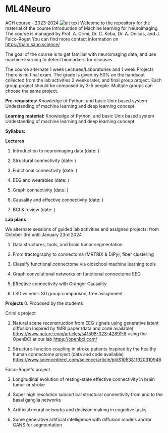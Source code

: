 # ML4Neuro
AGH course - 2023-2024
![alt text](https://github.com/alecrimiSano/ML4Neuro/blob/main/brain.jpg)
Welcome to the repository for the material of the course Introduction of Machine learning for Neuroimaging
The course is managed by Prof. A. Crimi, Dr. C. Koba, Dr. A. Onicas, and J. Falco-Roget
You can find more contact information on https://bam.sano.science/

The goal of the course is to get familiar with neuroimaging data, and use machine learning to detect biomarkers for diseases.

The course alternate 1 week Lectures/Laboratories and 1 week Projects
There is no final exam. The grade is given by 50% on the handsout collected from the lab activities 2 weeks later, and final group project.
Each group project should be composed by 3-5 people. Multiple groups can choose the same project.

**Pre-requisites:**
Knowledge of Python, and basic Unix based system
Undestanding of machine learning and deep learning concept

**Learning material:**
Knowledge of Python, and basic Unix based system
Undestanding of machine learning and deep learning concept

**Syllabus:**

**Lectures**
1. Introduction to neuroimaging data (date: )

2. Structural connectivity (date: )
   
3. Functional connectivity (date: )

4. EEG and wearables (date: )

5. Graph connectivity (date: )

6. Causality and effective connectivity (date: )

7. BCI  & review (date: )


**Lab plans**

We alternate sessions of guided lab activities and assigned projects:
from October 3rd until January 23rd 2024 

1. Data structures, tools, and brain tumor segmentation
   
2. From tractography to connectoma (MRTRIX & DiPy), fiber clustering

3. Classify functional connectome via oldschool machine learning tools

4. Graph convolutional networks on functional connectome EEG

5. Effective connectivity with Granger Causality

6. LSD vs non-LSD group comparison, free assignment

**Projects** 
0. Proposed by the students

Crimi's project 

1. Natural scene reconstruction from EEG signals using generative latent diffusion
Inspired by fMRI paper (data and code available)
https://www.nature.com/articles/s41598-023-42891-8
using the OpenBCI at our lab https://openbci.com/

2.  Structure-function coupling in stroke patients
Inspired by the healthy human connectome project (data and code available)
https://www.sciencedirect.com/science/article/pii/S1053811920310946


Falco-Roget's project

3. Longitudinal evolution of resting-state effective connectivity in brain tumor or stroke

4. Super high resolution subcortical structural connectivity from and to the basal ganglia networks

5. Artificial neural networks and decision making in cognitive tasks

6. Some generative artificial intelligence with diffusion models and/or GANS for segmentation
